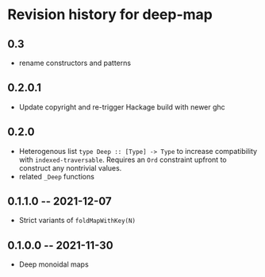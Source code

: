 # Revision history for deep-map

## 0.3

* rename constructors and patterns

## 0.2.0.1

* Update copyright and re-trigger Hackage build with newer ghc

## 0.2.0

* Heterogenous list `type Deep :: [Type] -> Type` to increase compatibility with `indexed-traversable`. Requires an `Ord` constraint upfront to construct any nontrivial values.
* related `_Deep` functions

## 0.1.1.0 -- 2021-12-07

* Strict variants of `foldMapWithKey(N)`

## 0.1.0.0 -- 2021-11-30

* Deep monoidal maps
